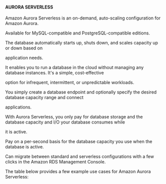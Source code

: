 #### AURORA SERVERLESS

Amazon Aurora Serverless is an on-demand, auto-scaling configuration for Amazon
Aurora.

Available for MySQL-compatible and PostgreSQL-compatible editions.

The database automatically starts up, shuts down, and scales capacity up or down
based on

application needs.

It enables you to run a database in the cloud without managing any database
instances. It's a simple, cost-effective

option for infrequent, intermittent, or unpredictable workloads.

You simply create a database endpoint and optionally specify the desired
database capacity range and connect

applications.

With Aurora Serverless, you only pay for database storage and the database
capacity and I/O your database consumes while

it is active.

Pay on a per-second basis for the database capacity you use when the database is
active.

Can migrate between standard and serverless configurations with a few clicks in
the Amazon RDS Management Console.

The table below provides a few example use cases for Amazon Aurora Serverless:

